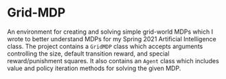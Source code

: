 # Grid-MDP
An environment for creating and solving simple grid-world MDPs which I wrote to better understand MDPs for my Spring 2021 Artificial Intelligence class. The project contains a `GridMDP` class which accepts arguments controlling the size, default transition reward, and special reward/punishment squares. It also contains an `Agent` class which includes value and policy iteration methods for solving the given MDP.
